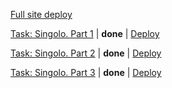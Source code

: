 [Full site deploy](https://hallovarvara.github.io/singolo/)

[Task: Singolo. Part 1](https://github.com/rolling-scopes-school/tasks/blob/master/tasks/markups/level-2/singolo/part-1/singolo-1-ru.md) | **done** | [Deploy](https://hallovarvara.github.io/singolo/singolo1.html)

[Task: Singolo. Part 2](https://github.com/rolling-scopes-school/tasks/blob/master/tasks/markups/level-2/singolo/part-2/singolo-2-ru.md) | **done** | [Deploy](https://hallovarvara.github.io/singolo/singolo2.html)

[Task: Singolo. Part 3](https://github.com/rolling-scopes-school/tasks/blob/master/tasks/markups/level-2/singolo/part-3/singolo-3-ru.md) | **done** | [Deploy](https://hallovarvara.github.io/singolo/singolo3.html)